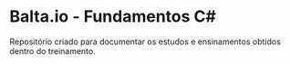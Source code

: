 # Balta.io - Fundamentos C#

Repositório criado para documentar os estudos e ensinamentos obtidos dentro do treinamento.
